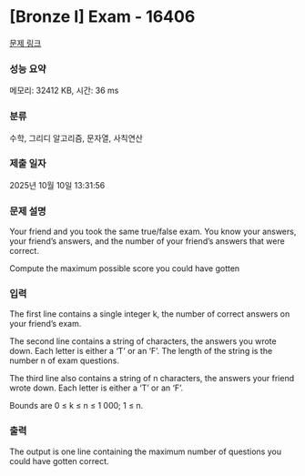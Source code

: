 # [Bronze I] Exam - 16406 

[문제 링크](https://www.acmicpc.net/problem/16406) 

### 성능 요약

메모리: 32412 KB, 시간: 36 ms

### 분류

수학, 그리디 알고리즘, 문자열, 사칙연산

### 제출 일자

2025년 10월 10일 13:31:56

### 문제 설명

<p>Your friend and you took the same true/false exam. You know your answers, your friend’s answers, and the number of your friend’s answers that were correct.</p>

<p>Compute the maximum possible score you could have gotten</p>

### 입력 

 <p>The first line contains a single integer k, the number of correct answers on your friend’s exam.</p>

<p>The second line contains a string of characters, the answers you wrote down. Each letter is either a ‘T’ or an ‘F’. The length of the string is the number n of exam questions.</p>

<p>The third line also contains a string of n characters, the answers your friend wrote down. Each letter is either a ‘T’ or an ‘F’.</p>

<p>Bounds are 0 ≤ k ≤ n ≤ 1 000; 1 ≤ n.</p>

### 출력 

 <p>The output is one line containing the maximum number of questions you could have gotten correct.</p>

